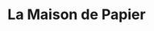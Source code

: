 ---
title: "La Maison de Papier"
url: /montreuil/la-maison-de-papier/
shop: fournitures de bureau
---